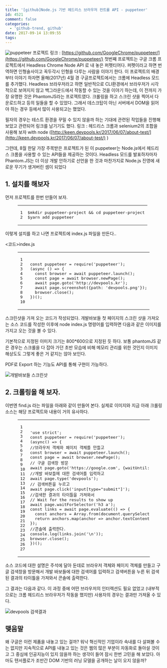 ```yaml
---
title: '[github]Node.js 기반 헤드리스 브라우저 컨트롤 API - puppeteer'
id: 4521
comment: false
categories:
  - 'github-trend, github'
date: 2017-09-14 13:09:55
tags:
---
```


![puppeteer](http://keen.devpools.kr/images/puppeteer.jpg)
프로젝트 링크 : [https://github.com/GoogleChrome/puppeteer/](https://github.com/GoogleChrome/puppeteer/)
첫번째 프로젝트는 구글 크롬 프로젝트에서 Headless Chrome Node API 로 내 놓은 퍼펫티어다. 퍼펫이라고 하면 번역하면 인형술사이고 꼭두각시 인형을 다루는 사람을 이야기 한다. 이 프로젝트의 배경부터 이야기 하자면 올해(2017년) 4월 경 구글프로젝트에서는 크롬에 Headless 모드를 추가했다.
Headless 브라우저라고 하면 일반적으로 CLI환경에서 브라우저가 시각적으로 보여지지 않고 백그라운드에서 작동할 수 있는 것을 이야기 하는데, 이 전까지 가장 유명한 것은 PhantomJS라는 프로젝트였다. 크롤링을 하고 스크린 샷을 찍어서 다운로드하고 등의 일들을 할 수 있었다. 그래서 데스크탑이 아닌 서버에서 DOM을 읽어야 하는 경우 등에서 많이 사용되고는 했었다.

필자의 경우는 테스트 환경을 꾸밀 수 있지 않을까 하는 기대에 관련된 작업들을 진행해 보았고 관련되어 링크를 남기기도 했다.
링크 : 헤드리스 크롬과 selenium2의 조합을 사용해 보자 with node ([http://keen.devpools.kr/2017/06/07/about-test/](http://keen.devpools.kr/2017/06/07/about-test/) )

그런데, 8월 한달 가장 주목받은 프로젝트가 된 이 puppeteer는 Node.js에서 헤드리스 크롬을 사용할 수 있는 API들을 제공하는 것이다. Headless 모드를 발표하자마자 Phantom.JS는 더 이상 개발 안하기로 선언을 한 것과 마찬가지로 Node.js 진영에 새로운 무기가 생겨버린 셈이 되었다

## [](http://keen.devpools.kr/2017/09/14/puppeteer/#1-%EC%84%A4%EC%B9%98%EB%A5%BC-%ED%95%B4%EB%B3%B4%EC%9E%90 "1\. 설치를 해보자")1\. 설치를 해보자

먼저 프로젝트를 한번 만들어 보자.
<figure class="highlight bash">

<table><tr><td class="gutter"><pre><div class="line">1</div><div class="line">2</div></pre></td><td class="code"><pre><div class="line"><span class="variable">$mkdir</span> puppeteer-project &amp;&amp; <span class="built_in">cd</span> puppeteer-project</div><div class="line"><span class="variable">$yarn</span> add puppeteer</div></pre></td></tr></table>

</figure>

이렇게 설치를 하고 나면 프로젝트에 index.js 파일을 만든다..

&lt;코드&gt;index.js
<figure class="highlight javascript">

<table><tr><td class="gutter"><pre><div class="line">1</div><div class="line">2</div><div class="line">3</div><div class="line">4</div><div class="line">5</div><div class="line">6</div><div class="line">7</div><div class="line">8</div><div class="line">9</div><div class="line">10</div></pre></td><td class="code"><pre><div class="line"><span class="keyword">const</span> puppeteer = <span class="built_in">require</span>(<span class="string">'puppeteer'</span>);</div><div class="line"></div><div class="line">(<span class="keyword">async</span> () =&gt; &#123;</div><div class="line">  <span class="keyword">const</span> browser = <span class="keyword">await</span> puppeteer.launch();</div><div class="line">  <span class="keyword">const</span> page = <span class="keyword">await</span> browser.newPage();</div><div class="line">  <span class="keyword">await</span> page.goto(<span class="string">'http://devpools.kr'</span>);</div><div class="line">  <span class="keyword">await</span> page.screenshot(&#123;<span class="attr">path</span>: <span class="string">'devpools.png'</span>&#125;);</div><div class="line"></div><div class="line">  browser.close();</div><div class="line">&#125;)();</div></pre></td></tr></table>

</figure>

스크린샷을 가져 오는 코드가 작성되었다.  개발바보들 첫 페이지의 스크린 샷을 가져오는 소스 코드를 작성한 이후에 node index.js 명령어를 입력하면 다음과 같은 이미지를 가지고 오는 것을 볼 수 있다.

기본적으로 지정된 이미지 크기는 800*600으로 지정된 듯 하다. 보통 phantomJS 같은 경우는 스크롤을 다 잡아 가던 초반 모습에 비해 메모리 관리를 위한 것인지 이미지 해상도도 그렇게 좋은 거 같지는 않아 보인다.

PDF로 Export 하는 기능도 API를 통해 구현이 가능하다.

![개발바보들 스크린샷](http://keen.devpools.kr/images/crawled_devpools.jpg)

## [](http://keen.devpools.kr/2017/09/14/puppeteer/#2-%ED%81%AC%EB%A1%A4%EB%A7%81%EC%9D%84-%ED%95%B4-%EB%B3%B4%EC%9E%90 "2\. 크롤링을 해 보자.")2\. 크롤링을 해 보자.

이번엔 find.js 라는 파일을 아래와 같이 만들어 본다. 실제로 이미지와 지금 아래 크롤링 소스는 해당 프로젝트와 내용이 거의 유사하다. 
<figure class="highlight javascript">

<table><tr><td class="gutter"><pre><div class="line">1</div><div class="line">2</div><div class="line">3</div><div class="line">4</div><div class="line">5</div><div class="line">6</div><div class="line">7</div><div class="line">8</div><div class="line">9</div><div class="line">10</div><div class="line">11</div><div class="line">12</div><div class="line">13</div><div class="line">14</div><div class="line">15</div><div class="line">16</div><div class="line">17</div><div class="line">18</div><div class="line">19</div><div class="line">20</div><div class="line">21</div><div class="line">22</div><div class="line">23</div><div class="line">24</div><div class="line">25</div><div class="line">26</div><div class="line">27</div></pre></td><td class="code"><pre><div class="line"><span class="meta">'use strict'</span>;</div><div class="line"></div><div class="line"><span class="keyword">const</span> puppeteer = <span class="built_in">require</span>(<span class="string">'puppeteer'</span>);</div><div class="line"></div><div class="line">(<span class="keyword">async</span>() =&gt; &#123;</div><div class="line"><span class="comment">//브라우저 객체와 페이지 객체를 만들고</span></div><div class="line"><span class="keyword">const</span> browser = <span class="keyword">await</span> puppeteer.launch();</div><div class="line"><span class="keyword">const</span> page = <span class="keyword">await</span> browser.newPage();</div><div class="line"></div><div class="line"><span class="comment">// 구글 검색창 방문</span></div><div class="line"><span class="keyword">await</span> page.goto(<span class="string">'https://google.com'</span>, &#123;<span class="attr">waitUntil</span>: <span class="string">'networkidle'</span>&#125;);</div><div class="line"><span class="comment">//개발 바보들에 대한 검색어를 입력하고</span></div><div class="line"><span class="keyword">await</span> page.type(<span class="string">'devpools'</span>);</div><div class="line"><span class="comment">// 검색버튼을 누르고</span></div><div class="line"><span class="keyword">await</span> page.click(<span class="string">'input[type="submit"]'</span>);</div><div class="line"><span class="comment">//검색한 결과의 타이틀을 가져와서</span></div><div class="line"><span class="comment">// Wait for the results to show up</span></div><div class="line"><span class="keyword">await</span> page.waitForSelector(<span class="string">'h3 a'</span>);</div><div class="line"></div><div class="line"><span class="keyword">const</span> links = <span class="keyword">await</span> page.evaluate(<span class="function"><span class="params">()</span> =&gt;</span> &#123;</div><div class="line">  <span class="keyword">const</span> anchors = <span class="built_in">Array</span>.from(<span class="built_in">document</span>.querySelectorAll(<span class="string">'h3 a'</span>));</div><div class="line">  <span class="keyword">return</span> anchors.map(<span class="function"><span class="params">anchor</span> =&gt;</span> anchor.textContent);</div><div class="line">&#125;);</div><div class="line"><span class="comment">//콘솔에 출력한다.</span></div><div class="line"><span class="built_in">console</span>.log(links.join(<span class="string">'\n'</span>));</div><div class="line">browser.close();</div><div class="line">&#125;)();</div></pre></td></tr></table>

</figure>
소스 코드에 대한 설명은 주석에 달아 둔데로 브라우저 객체와 페이지 객체를 만들고 구글 검색창을 방문해서 개발 바보들에 대한 검색어를 입력하고 검색버튼을 누른 뒤 검색된 결과의 타이틀을 가져와서 콘솔에 출력한다.

그 결과는 다음과 같다. 이 과정 중에 어떤 브라우저의 인터렉션도 필요 없었고 (내부적으로는 크롬 헤드리스 브라우저가 작동을 했지만) 사용자의 경우는 결과만 가져올 수 있다.

![devpools 검색결과](http://keen.devpools.kr/images/searchresults.jpg)

## [](http://keen.devpools.kr/2017/09/14/puppeteer/#%EB%A7%BA%EC%9D%8C%EB%A7%90 "맺음말")맺음말

왜 구글은 이런 제품을 내놓고 있는 걸까? 워낙 혁신적인 기업이라 속내를 다 살펴볼 수는 없지만 지속적으로 API를 내놓고 있는 것은 웹의 많은 부분이 자동화로 돌아설 것이고 그 중심에 인공지능이 있지 않을까 하는 생각이 들어 잠시 한번 고민을 해 보았다. 아마도 텐서플로가 조만간 DOM 기반의 러닝 모델을 공개하는 날이 오지 않을까?